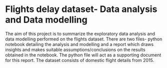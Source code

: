 # Flights delay dataset- Data analysis and Data modelling

The aim of this project is to summarize the exploratory data analysis and data modelling performed on
the flights dataset. There are two files- python notebook detailing the analysis and modelling and a report which draws insights and makes suitable
assumptions/conclusions on the results obtained in the notebook. The python file will act as a
supporting document for this report. The dataset consists of domestic flight details from 2015.


